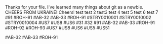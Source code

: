 Thanks for your file. I've learned many things about git as a newbie.
 CHEERS FROM UKRAINE! Cheers!
 test
test 2
test3
test 4
test 5
test 6
test 7
#91
#ROH-91
#AB-32 #AB-33 #ROH-91
#STRY0010001 #STRY0010002 #STRY0010004
#US7 #US8 #US6
#31 #32 #91
#AB-32 #AB-33 #ROH-91 #ROH-92 #ROH-93
#US7 #US8 #US6 #US5 #US51

#AB-32 #AB-33 #ROH-91
